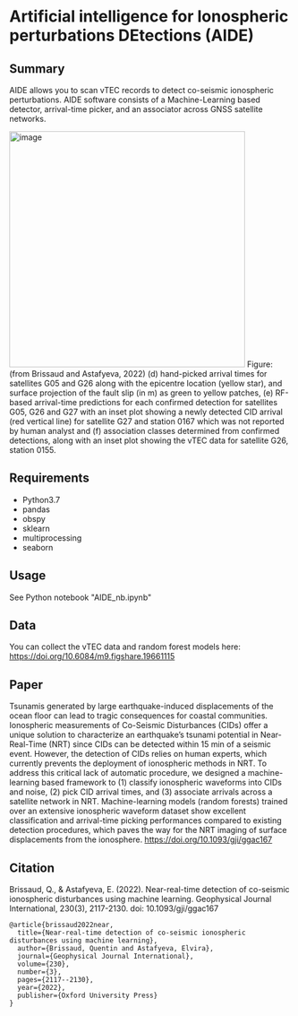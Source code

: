 # Artificial intelligence for Ionospheric perturbations DEtections (AIDE)

## Summary
AIDE allows you to scan vTEC records to detect co-seismic ionospheric perturbations. AIDE software consists of a Machine-Learning based detector, arrival-time picker, and an associator across GNSS satellite networks. 

<img width="421" alt="image" src="https://user-images.githubusercontent.com/6717390/230471273-a553ba77-6860-4752-8100-3eb6956b4a40.png">
Figure: (from Brissaud and Astafyeva, 2022) (d) hand-picked arrival times for satellites G05 and G26 along with the epicentre location
(yellow star), and surface projection of the fault slip (in m) as green to yellow patches, (e) RF-based arrival-time predictions for each confirmed detection
for satellites G05, G26 and G27 with an inset plot showing a newly detected CID arrival (red vertical line) for satellite G27 and station 0167 which was not
reported by human analyst and (f) association classes determined from confirmed detections, along with an inset plot showing the vTEC data for satellite G26,
station 0155.

## Requirements
- Python3.7
- pandas
- obspy
- sklearn
- multiprocessing
- seaborn

## Usage
See Python notebook "AIDE_nb.ipynb"

## Data
You can collect the vTEC data and random forest models here: https://doi.org/10.6084/m9.figshare.19661115

## Paper
Tsunamis generated by large earthquake-induced displacements of the ocean floor can lead to tragic consequences for coastal communities. Ionospheric measurements of Co-Seismic Disturbances (CIDs) offer a unique solution to characterize an earthquake’s tsunami potential in Near-Real-Time (NRT) since CIDs can be detected within 15 min of a seismic event. However, the detection of CIDs relies on human experts, which currently prevents the deployment of ionospheric methods in NRT. To address this critical lack of automatic procedure, we designed a machine-learning based framework to (1) classify ionospheric waveforms into CIDs and noise, (2) pick CID arrival times, and (3) associate arrivals across a satellite network in NRT. Machine-learning models (random forests) trained over an extensive ionospheric waveform dataset show excellent classification and arrival-time picking performances compared to existing detection procedures, which paves the way for the NRT imaging of surface displacements from the ionosphere.
https://doi.org/10.1093/gji/ggac167

## Citation
Brissaud, Q., & Astafyeva, E. (2022). Near-real-time detection of co-seismic ionospheric disturbances using machine learning. Geophysical Journal International, 230(3), 2117-2130. doi: 10.1093/gji/ggac167
```
@article{brissaud2022near,
  title={Near-real-time detection of co-seismic ionospheric disturbances using machine learning},
  author={Brissaud, Quentin and Astafyeva, Elvira},
  journal={Geophysical Journal International},
  volume={230},
  number={3},
  pages={2117--2130},
  year={2022},
  publisher={Oxford University Press}
}
```
